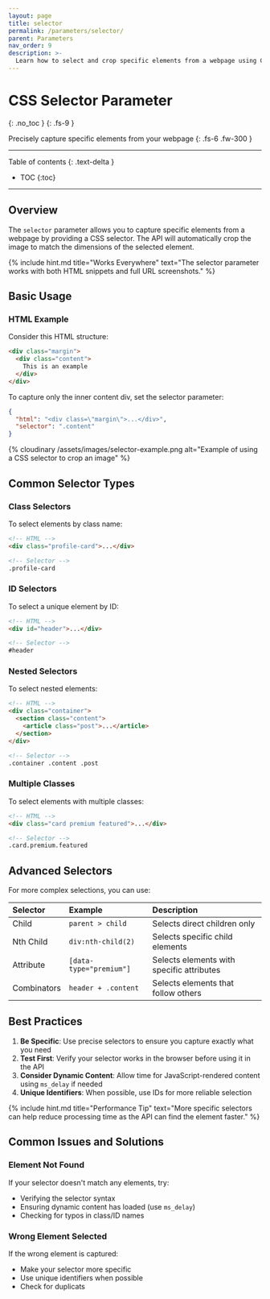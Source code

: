 ```yaml
---
layout: page
title: selector
permalink: /parameters/selector/
parent: Parameters
nav_order: 9
description: >-
  Learn how to select and crop specific elements from a webpage using CSS selectors.
---
```


# CSS Selector Parameter
{: .no_toc }
{: .fs-9 }

Precisely capture specific elements from your webpage
{: .fs-6 .fw-300 }

<hr>

Table of contents
{: .text-delta }
- TOC
{:toc}

<hr>

## Overview

The `selector` parameter allows you to capture specific elements from a webpage by providing a CSS selector. The API will automatically crop the image to match the dimensions of the selected element.

{% include hint.md title="Works Everywhere" text="The selector parameter works with both HTML snippets and full URL screenshots." %}

## Basic Usage

### HTML Example

Consider this HTML structure:

```html
<div class="margin">
  <div class="content">
    This is an example
  </div>
</div>
```

To capture only the inner content div, set the selector parameter:

```json
{
  "html": "<div class=\"margin\">...</div>",
  "selector": ".content"
}
```

{% cloudinary /assets/images/selector-example.png alt="Example of using a CSS selector to crop an image" %}

## Common Selector Types

### Class Selectors

To select elements by class name:

```html
<!-- HTML -->
<div class="profile-card">...</div>

<!-- Selector -->
.profile-card
```

### ID Selectors

To select a unique element by ID:

```html
<!-- HTML -->
<div id="header">...</div>

<!-- Selector -->
#header
```

### Nested Selectors

To select nested elements:

```html
<!-- HTML -->
<div class="container">
  <section class="content">
    <article class="post">...</article>
  </section>
</div>

<!-- Selector -->
.container .content .post
```

### Multiple Classes

To select elements with multiple classes:

```html
<!-- HTML -->
<div class="card premium featured">...</div>

<!-- Selector -->
.card.premium.featured
```

## Advanced Selectors

For more complex selections, you can use:

| Selector | Example | Description |
|:---------|:--------|:------------|
| Child | `parent > child` | Selects direct children only |
| Nth Child | `div:nth-child(2)` | Selects specific child elements |
| Attribute | `[data-type="premium"]` | Selects elements with specific attributes |
| Combinators | `header + .content` | Selects elements that follow others |

## Best Practices

1. **Be Specific**: Use precise selectors to ensure you capture exactly what you need
2. **Test First**: Verify your selector works in the browser before using it in the API
3. **Consider Dynamic Content**: Allow time for JavaScript-rendered content using `ms_delay` if needed
4. **Unique Identifiers**: When possible, use IDs for more reliable selection

{% include hint.md title="Performance Tip" text="More specific selectors can help reduce processing time as the API can find the element faster." %}

## Common Issues and Solutions

### Element Not Found
If your selector doesn't match any elements, try:
- Verifying the selector syntax
- Ensuring dynamic content has loaded (use `ms_delay`)
- Checking for typos in class/ID names

### Wrong Element Selected
If the wrong element is captured:
- Make your selector more specific
- Use unique identifiers when possible
- Check for duplicats